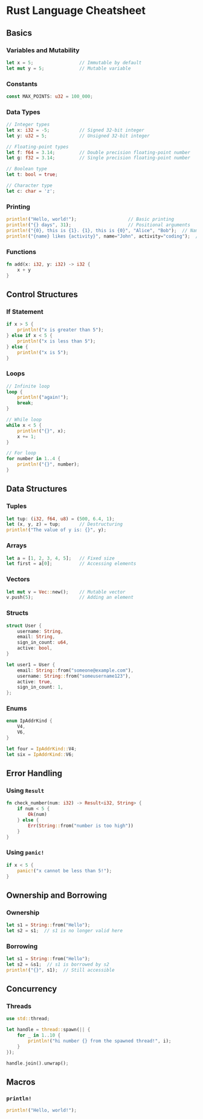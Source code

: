 # Rust Language Cheatsheet

## Basics

### Variables and Mutability
```rust
let x = 5;                 // Immutable by default
let mut y = 5;             // Mutable variable
```

### Constants
```rust
const MAX_POINTS: u32 = 100_000;
```

### Data Types
```rust
// Integer types
let x: i32 = -5;           // Signed 32-bit integer
let y: u32 = 5;            // Unsigned 32-bit integer

// Floating-point types
let f: f64 = 3.14;         // Double precision floating-point number
let g: f32 = 3.14;         // Single precision floating-point number

// Boolean type
let t: bool = true;

// Character type
let c: char = 'z';
```

### Printing
```rust
println!("Hello, world!");                   // Basic printing
println!("{} days", 31);                     // Positional arguments
println!("{0}, this is {1}. {1}, this is {0}", "Alice", "Bob");  // Named arguments
println!("{name} likes {activity}", name="John", activity="coding");  // Placeholder names
```

### Functions
```rust
fn add(x: i32, y: i32) -> i32 {
    x + y
}
```

## Control Structures

### If Statement
```rust
if x > 5 {
    println!("x is greater than 5");
} else if x < 5 {
    println!("x is less than 5");
} else {
    println!("x is 5");
}
```

### Loops
```rust
// Infinite loop
loop {
    println!("again!");
    break;
}

// While loop
while x < 5 {
    println!("{}", x);
    x += 1;
}

// For loop
for number in 1..4 {
    println!("{}", number);
}
```

## Data Structures

### Tuples
```rust
let tup: (i32, f64, u8) = (500, 6.4, 1);
let (x, y, z) = tup;       // Destructuring
println!("The value of y is: {}", y);
```

### Arrays
```rust
let a = [1, 2, 3, 4, 5];   // Fixed size
let first = a[0];          // Accessing elements
```

### Vectors
```rust
let mut v = Vec::new();    // Mutable vector
v.push(5);                 // Adding an element
```

### Structs
```rust
struct User {
    username: String,
    email: String,
    sign_in_count: u64,
    active: bool,
}

let user1 = User {
    email: String::from("someone@example.com"),
    username: String::from("someusername123"),
    active: true,
    sign_in_count: 1,
};
```

### Enums
```rust
enum IpAddrKind {
    V4,
    V6,
}

let four = IpAddrKind::V4;
let six = IpAddrKind::V6;
```

## Error Handling

### Using `Result`
```rust
fn check_number(num: i32) -> Result<i32, String> {
    if num < 5 {
        Ok(num)
    } else {
        Err(String::from("number is too high"))
    }
}
```

### Using `panic!`
```rust
if x < 5 {
    panic!("x cannot be less than 5!");
}
```

## Ownership and Borrowing

### Ownership
```rust
let s1 = String::from("Hello");
let s2 = s1;  // s1 is no longer valid here
```

### Borrowing
```rust
let s1 = String::from("Hello");
let s2 = &s1;  // s1 is borrowed by s2
println!("{}", s1);  // Still accessible
```

## Concurrency

### Threads
```rust
use std::thread;

let handle = thread::spawn(|| {
    for _ in 1..10 {
        println!("hi number {} from the spawned thread!", i);
    }
});

handle.join().unwrap();
```

## Macros

### `println!`
```rust
println!("Hello, world!");
```

